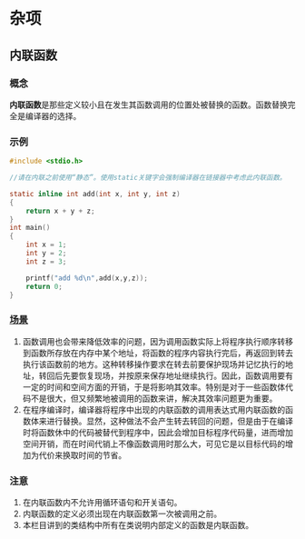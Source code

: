 # 杂项

## 内联函数

### 概念

**内联函数**是那些定义较小且在发生其函数调用的位置处被替换的函数。函数替换完全是编译器的选择。

### 示例

```c
#include <stdio.h>

//请在内联之前使用“静态”。使用static关键字会强制编译器在链接器中考虑此内联函数。

static inline int add(int x, int y, int z)
{
    return x + y + z;
}
int main()
{
    int x = 1;
    int y = 2;
    int z = 3;

    printf("add %d\n",add(x,y,z));
    return 0;
}
```

### [场景](<http://c.biancheng.net/cpp/html/933.html>)

1. 函数调用也会带来降低效率的问题，因为调用函数实际上将程序执行顺序转移到函数所存放在内存中某个地址，将函数的程序内容执行完后，再返回到转去执行该函数前的地方。这种转移操作要求在转去前要保护现场并记忆执行的地址，转回后先要恢复现场，并按原来保存地址继续执行。因此，函数调用要有一定的时间和空间方面的开销，于是将影响其效率。特别是对于一些函数体代码不是很大，但又频繁地被调用的函数来讲，解决其效率问题更为重要。
2. 在程序编译时，编译器将程序中出现的内联函数的调用表达式用内联函数的函数体来进行替换。显然，这种做法不会产生转去转回的问题，但是由于在编译时将函数休中的代码被替代到程序中，因此会增加目标程序代码量，进而增加空间开销，而在时间代销上不像函数调用时那么大，可见它是以目标代码的增加为代价来换取时间的节省。

### 注意

1. 在内联函数内不允许用循环语句和开关语句。
2. 内联函数的定义必须出现在内联函数第一次被调用之前。
3. 本栏目讲到的类结构中所有在类说明内部定义的函数是内联函数。

